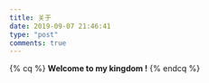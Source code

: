 ```yaml
---
title: 关于
date: 2019-09-07 21:46:41
type: "post"
comments: true
---
```


{% cq %} **Welcome to my kingdom !** {% endcq %}
